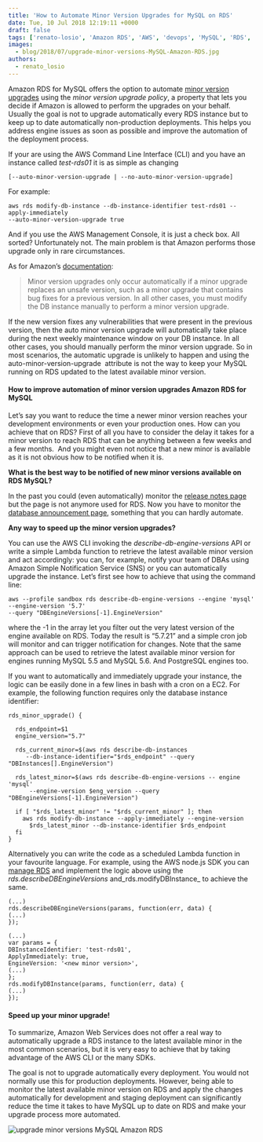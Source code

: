 ```yaml
---
title: 'How to Automate Minor Version Upgrades for MySQL on RDS'
date: Tue, 10 Jul 2018 12:19:11 +0000
draft: false
tags: ['renato-losio', 'Amazon RDS', 'AWS', 'devops', 'MySQL', 'RDS', 'upgrade']
images:
  - blog/2018/07/upgrade-minor-versions-MySQL-Amazon-RDS.jpg
authors:
  - renato_losio
---
```


Amazon RDS for MySQL offers the option to automate [minor version upgrades](https://docs.aws.amazon.com/AmazonRDS/latest/UserGuide/USER_UpgradeDBInstance.MySQL.html#USER_UpgradeDBInstance.MySQL.Minor) using the _minor version upgrade policy_, a property that lets you decide if Amazon is allowed to perform the upgrades on your behalf. Usually the goal is not to upgrade automatically every RDS instance but to keep up to date automatically non-production deployments. This helps you address engine issues as soon as possible and improve the automation of the deployment process. 

If your are using the AWS Command Line Interface (CLI) and you have an instance called _test-rds01_ it is as simple as changing
```
[--auto-minor-version-upgrade | --no-auto-minor-version-upgrade]
```
For example:
```
aws rds modify-db-instance --db-instance-identifier test-rds01 --apply-immediately 
--auto-minor-version-upgrade true
```
And if you use the AWS Management Console, it is just a check box. All sorted? Unfortunately not. The main problem is that Amazon performs those upgrade only in rare circumstances. 

As for Amazon’s [documentation](https://docs.aws.amazon.com/AmazonRDS/latest/UserGuide/USER_UpgradeDBInstance.MySQL.html#USER_UpgradeDBInstance.MySQL.Minor):

> Minor version upgrades only occur automatically if a minor upgrade replaces an unsafe version, such as a minor upgrade that contains bug fixes for a previous version. In all other cases, you must modify the DB instance manually to perform a minor version upgrade.

If the new version fixes any vulnerabilities that were present in the previous version, then the auto minor version upgrade will automatically take place during the next weekly maintenance window on your DB instance. In all other cases, you should manually perform the minor version upgrade. So in most scenarios, the automatic upgrade is unlikely to happen and using the auto-minor-version-upgrade  attribute is not the way to keep your MySQL running on RDS updated to the latest available minor version.

#### How to improve automation of minor version upgrades Amazon RDS for MySQL

Let’s say you want to reduce the time a newer minor version reaches your development environments or even your production ones. How can you achieve that on RDS? First of all you have to consider the delay it takes for a minor version to reach RDS that can be anything between a few weeks and a few months.  And you might even not notice that a new minor is available as it is not obvious how to be notified when it is. 

**What is the best way to be notified of new minor versions available on RDS MySQL?** 

In the past you could (even automatically) monitor the [release notes page](https://aws.amazon.com/releasenotes/?tag=releasenotes%23keywords%23amazon-rds) but the page is not anymore used for RDS. Now you have to monitor the [database announcement page](https://aws.amazon.com/new/#database-services), something that you can hardly automate. 

**Any way to speed up the minor version upgrades?** 

You can use the AWS CLI invoking the _describe-db-engine-versions_ API or write a simple Lambda function to retrieve the latest available minor version and act accordingly: you can, for example, notify your team of DBAs using Amazon Simple Notification Service (SNS) or you can automatically upgrade the instance. Let’s first see how to achieve that using the command line:
```
aws --profile sandbox rds describe-db-engine-versions --engine 'mysql' --engine-version '5.7' 
--query "DBEngineVersions[-1].EngineVersion"
```
where the -1 in the array let you filter out the very latest version of the engine available on RDS. Today the result is “5.7.21” and a simple cron job will monitor and can trigger notification for changes. Note that the same approach can be used to retrieve the latest available minor version for engines running MySQL 5.5 and MySQL 5.6. And PostgreSQL engines too. 

If you want to automatically and immediately upgrade your instance, the logic can be easily done in a few lines in bash with a cron on a EC2. For example, the following function requires only the database instance identifier:
```
rds_minor_upgrade() {

  rds_endpoint=$1
  engine_version="5.7"

  rds_current_minor=$(aws rds describe-db-instances 
     --db-instance-identifier="$rds_endpoint" --query "DBInstances[].EngineVersion")

  rds_latest_minor=$(aws rds describe-db-engine-versions -- engine 'mysql' 
      --engine-version $eng_version --query "DBEngineVersions[-1].EngineVersion")

  if [ "$rds_latest_minor" != "$rds_current_minor" ]; then
    aws rds modify-db-instance --apply-immediately --engine-version 
      $rds_latest_minor --db-instance-identifier $rds_endpoint
  fi
}

```
Alternatively you can write the code as a scheduled Lambda function in your favourite language. For example, using the AWS node.js SDK you can [manage RDS](https://docs.aws.amazon.com/AWSJavaScriptSDK/latest/AWS/RDS.html) and implement the logic above using the _rds.describeDBEngineVersions_ and_rds.modifyDBInstance_ to achieve the same.
```
(...)
rds.describeDBEngineVersions(params, function(err, data) {
(...)
});

(...)
var params = {
DBInstanceIdentifier: 'test-rds01', 
ApplyImmediately: true,
EngineVersion: '<new minor version>',
(...)
};
rds.modifyDBInstance(params, function(err, data) {
(...)
});
```

#### Speed up your minor upgrade!

To summarize, Amazon Web Services does not offer a real way to automatically upgrade a RDS instance to the latest available minor in the most common scenarios, but it is very easy to achieve that by taking advantage of the AWS CLI or the many SDKs. 

The goal is not to upgrade automatically every deployment. You would not normally use this for production deployments. However, being able to monitor the latest available minor version on RDS and apply the changes automatically for development and staging deployment can significantly reduce the time it takes to have MySQL up to date on RDS and make your upgrade process more automated. 

![upgrade minor versions MySQL Amazon RDS](blog/2018/07/upgrade-minor-versions-MySQL-Amazon-RDS.jpg)